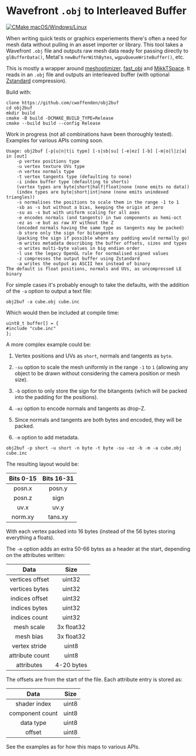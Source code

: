 # Wavefront `.obj` to Interleaved Buffer

[![CMake macOS/Windows/Linux](/../../actions/workflows/cmake-desktop.yml/badge.svg)](/../../actions/workflows/cmake-desktop.yml)

When writing quick tests or graphics experiements there's often a need for mesh data without pulling in an asset importer or library. This tool takes a Wavefront `.obj` file and outputs raw mesh data ready for passing directly to `glBufferData()`, Metal's `newBufferWithBytes`, `wgpuQueueWriteBuffer()`, etc.

This is mostly a wrapper around [meshoptimizer](//github.com/zeux/meshoptimizer), [fast_obj](//github.com/thisistherk/fast_obj) and [MikkTSpace](//github.com/mmikk/MikkTSpace). It reads in an `.obj` file and outputs an interleaved buffer (with optional [Zstandard](//github.com/facebook/zstd) compression).

Build with:
```
clone https://github.com/cwoffenden/obj2buf
cd obj2buf
mkdir build
cmake -B build -DCMAKE_BUILD_TYPE=Release
cmake --build build --config Release
```
Work in progress (not all combinations have been thoroughly tested). Examples for various APIs coming soon.
```
Usage: obj2buf [-p|u|n|t|i type] [-s|sb|su] [-e|ez] [-b] [-m|o|l|z|a] in [out]
	-p vertex positions type
	-u vertex texture UVs type
	-n vertex normals type
	-t vertex tangents type (defaulting to none)
	-i index buffer type (defaulting to shorts)
	(vertex types are byte|short|half|float|none (none emits no data))
	(index types are byte|short|int|none (none emits unindexed triangles))
	-s normalises the positions to scale them in the range -1 to 1
	-sb as -s but without a bias, keeping the origin at zero
	-su as -s but with uniform scaling for all axes
	-e encodes normals (and tangents) in two components as hemi-oct
	-ez as -e but as raw XY without the Z
	(encoded normals having the same type as tangents may be packed)
	-b store only the sign for bitangents
	(packing the sign if possible where any padding would normally go)
	-m writes metadata describing the buffer offsets, sizes and types
	-o writes multi-byte values in big endian order
	-l use the legacy OpenGL rule for normalised signed values
	-z compresses the output buffer using Zstandard
	-a writes the output as ASCII hex instead of binary
The default is float positions, normals and UVs, as uncompressed LE binary
```
For simple cases it's probably enough to take the defaults, with the addition of the `-a` option to output a text file:
```
obj2buf -a cube.obj cube.inc
```
Which would then be included at compile time:
```
uint8_t buffer[] = {
#include "cube.inc"
};
```
A more complex example could be:

1. Vertex positions and UVs as `short`, normals and tangents as `byte`.

2. `-su` option to scale the mesh uniformly in the range `-1` to `1` (allowing any object to be drawn without considering the camera position or mesh size).

3. `-b` option to only store the sign for the bitangents  (which will be packed into the padding for the positions).

4. `-ez` option to encode normals and tangents as drop-Z.

5. Since normals and tangents are both bytes and encoded, they will be packed.

6. `-m` option to add metadata.
```
obj2buf -p short -u short -n byte -t byte -su -ez -b -m -a cube.obj cube.inc
```
The resulting layout would be:

| Bits 0-15 | Bits 16-31 |
|:---------:|:----------:|
|   posn.x  |   posn.y   |
|   posn.z  |    sign    |
|    uv.x   |    uv.y    |
|  norm.xy  |  tans.xy   |

With each vertex packed into 16 bytes (instead of the 56 bytes storing everything a floats).

The `-m` option adds an extra 50-66 bytes as a header at the start, depending on the attributes written:

|       Data      |    Size    |
|:---------------:|:----------:|
| vertices offset | uint32     |
| vertices bytes  | uint32     |
| indices offset  | uint32     |
| indices bytes   | uint32     |
| indices count   | uint32     |
| mesh scale      | 3x float32 |
| mesh bias       | 3x float32 |
| vertex stride   | uint8      |
| attribute count | uint8      |
| attributes      | 4-20 bytes |

The offsets are from the start of the file. Each attribute entry is stored as:

|       Data      |  Size |
|:---------------:|:-----:|
| shader index    | uint8 |
| component count | uint8 |
| data type       | uint8 |
| offset          | uint8 |

See the examples as for how this maps to various APIs.

